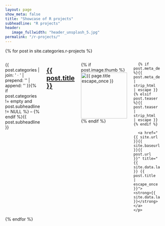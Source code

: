 ```yaml
---
layout: page
show_meta: false
title: "Showcase of R projects"
subheadline: "R projects"
header:
   image_fullwidth: "header_unsplash_5.jpg"
permalink: "/r-projects/"
---
```


{% for post in site.categories.r-projects %}
<div class="row">
  <div class="small-12 columns b60">
    <p class="subheadline">{{ post.categories | join: ' &middot; ' | prepend: '<span class="subheader">' | append: '</span>' }}{% if post.categories != empty and post.subheadline != NULL %} – {% endif %}{{ post.subheadline }}</p>
    <h2><a href="{{ site.url }}{{ site.baseurl }}{{ post.url }}">{{ post.title }}</a></h2>
    <p>
      {% if post.image.thumb %}<a href="{{ site.url }}{{ site.baseurl }}{{ post.url }}" title="{{ post.title | escape_once }}"><img src="{{ site.urlimg }}{{ post.image.thumb }}" class="alignleft" width="150" height="150" alt="{{ page.title escape_once }}"></a>{% endif %}

      {% if post.meta_description %}{{ post.meta_description | strip_html | escape }}{% elsif post.teaser %}{{ post.teaser | strip_html | escape }}{% endif %}

      <a href="{{ site.url }}{{ site.baseurl }}{{ post.url }}" title="{{ site.data.language.read }} {{ post.title | escape_once }}"><strong>{{ site.data.language.read_more }}</strong></a>
    </p>
  </div><!-- /.small-12.columns -->
</div><!-- /.row -->
{% endfor %}